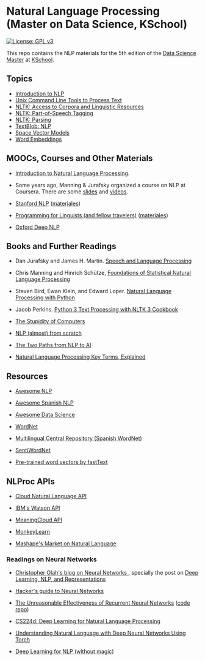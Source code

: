 # Natural Language Processing (Master on Data Science, KSchool)

[![License: GPL v3](https://img.shields.io/badge/License-GPL%20v3-blue.svg)](http://www.gnu.org/licenses/gpl-3.0)

This repo contains the NLP materials for the 5th edition of the [Data Science
Master](http://kschool.com/cursos/master-en-data-science-madrid/) at
[KSchool](http://kschool.com).


## Topics

- [Introduction to NLP](Intro-NLProc.pdf)
- [Unix Command Line Tools to Process Text](ShellUnix-proc-text.pdf)
- [NLTK: Access to Corpora and Linguistic Resources](notebooks-py3/nltk-corpus.ipynb)
- [NLTK: Part-of-Speech Tagging](notebooks-py3/nltk-pos.ipynb)
- [NLTK: Parsing](notebooks-py3/nltk-analyzers.ipynb)
- [TextBlob: NLP](notebooks-py3/textblob.ipynb)
- [Space Vector Models](notebooks-py3/vsm.ipynb)
- [Word Embeddings](notebooks-py3/word2vec.ipynb)


## MOOCs, Courses and Other Materials

- [Introduction to Natural Language Processing](https://www.coursera.org/learn/natural-language-processing).

- Some years ago, Manning & Jurafsky organized a course on NLP at Coursera. There are some [slides](https://web.stanford.edu/~jurafsky/NLPCourseraSlides.html) and [videos](https://www.youtube.com/playlist?list=PL6397E4B26D00A269).

- [Stanford NLP](https://web.stanford.edu/class/archive/cs/cs224n/cs224n.1162/) ([materiales](https://web.stanford.edu/class/archive/cs/cs224n/cs224n.1162/syllabus.shtml))

- [Programming for Linguists (and fellow travelers)](http://web.stanford.edu/class/linguist278/) ([materiales](http://web.stanford.edu/class/linguist278/syllabus.html))

- [Oxford Deep NLP](https://github.com/oxford-cs-deepnlp-2017/lectures)


## Books and Further Readings

- Dan Jurafsky and James H. Martin. [Speech and Language Processing](https://web.stanford.edu/~jurafsky/slp3/)

- Chris Manning and Hinrich Schütze, [Foundations of Statistical Natural Language Processing](http://www-nlp.stanford.edu/fsnlp/)

- Steven Bird, Ewan Klein, and Edward Loper. [Natural Language Processing with Python](http://www.nltk.org/book/)

- Jacob Perkins. [Python 3 Text Processing with NLTK 3 Cookbook](https://www.packtpub.com/application-development/python-3-text-processing-nltk-3-cookbook)

- [The Stupidity of Computers](https://nplusonemag.com/issue-13/essays/stupidity-of-computers/)

- [NLP (almost) from scratch](https://arxiv.org/abs/1103.0398)

- [The Two Paths from NLP to AI](https://medium.com/intuitionmachine/the-two-paths-from-natural-language-processing-to-artificial-intelligence-d5384ddbfc18#.hnswmbbd3)

- [Natural Language Processing Key Terms, Explained](http://www.kdnuggets.com/2017/02/natural-language-processing-key-terms-explained.html)


## Resources

- [Awesome NLP](https://github.com/keon/awesome-nlp)

- [Awesome Spanish NLP](https://github.com/dav009/awesome-spanish-nlp)

- [Awesome Data Science](https://github.com/bulutyazilim/awesome-datascience)

- [WordNet](https://wordnet.princeton.edu/)

- [Multilingual Central Repository (Spanish WordNet)](http://adimen.si.ehu.es/web/MCR)

- [SentiWordNet](http://sentiwordnet.isti.cnr.it/)

- [Pre-trained word vectors by fastText](https://github.com/facebookresearch/fastText/blob/master/pretrained-vectors.md)


## NLProc APIs

- [Cloud Natural Language API](https://cloud.google.com/natural-language/)

- [IBM's Watson API](https://www.ibm.com/watson/developercloud/services-catalog.html)

- [MeaningCloud API](https://www.meaningcloud.com/developer/apis)

- [MonkeyLearn](http://docs.monkeylearn.com/article/api-reference/)

- [Mashape's Market on Natural
  Language](https://market.mashape.com/explore?query=language&page=1)



### Readings on Neural Networks

- [Christopher Olah's blog on Neural Networks ](http://colah.github.io/), specially the post on [Deep Learning, NLP, and Representations](http://colah.github.io/posts/2014-07-NLP-RNNs-Representations/)

- [Hacker's guide to Neural Networks](http://karpathy.github.io/neuralnets/)

- [The Unreasonable Effectiveness of Recurrent Neural Networks](http://karpathy.github.io/2015/05/21/rnn-effectiveness/) ([code repo](https://github.com/karpathy/char-rnn))

- [CS224d: Deep Learning for Natural Language Processing](http://cs224d.stanford.edu/syllabus.html)

- [Understanding Natural Language with Deep Neural Networks Using Torch](https://devblogs.nvidia.com/parallelforall/understanding-natural-language-deep-neural-networks-using-torch/)

- [Deep Learning for NLP (without magic)](http://nlp.stanford.edu/courses/NAACL2013/NAACL2013-Socher-Manning-DeepLearning.pdf)




